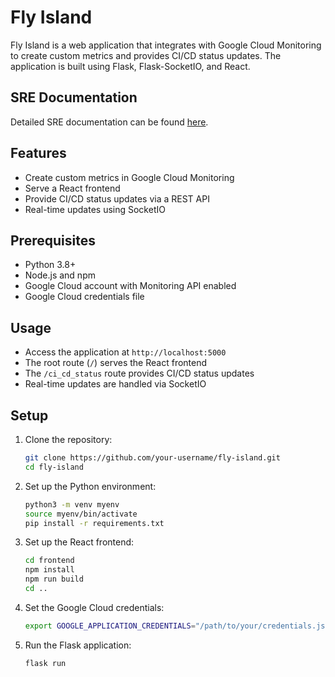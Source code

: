 # Fly Island

Fly Island is a web application that integrates with Google Cloud Monitoring to create custom metrics and provides CI/CD status updates. The application is built using Flask, Flask-SocketIO, and React.

## SRE Documentation

Detailed SRE documentation can be found [here](docs/SRE_Documentation.md).

## Features

- Create custom metrics in Google Cloud Monitoring
- Serve a React frontend
- Provide CI/CD status updates via a REST API
- Real-time updates using SocketIO

## Prerequisites

- Python 3.8+
- Node.js and npm
- Google Cloud account with Monitoring API enabled
- Google Cloud credentials file

## Usage

- Access the application at `http://localhost:5000`
- The root route (`/`) serves the React frontend
- The `/ci_cd_status` route provides CI/CD status updates
- Real-time updates are handled via SocketIO

## Setup

1. Clone the repository:

    ```sh
    git clone https://github.com/your-username/fly-island.git
    cd fly-island
    ```

2. Set up the Python environment:

    ```sh
    python3 -m venv myenv
    source myenv/bin/activate
    pip install -r requirements.txt
    ```

3. Set up the React frontend:

    ```sh
    cd frontend
    npm install
    npm run build
    cd ..
    ```

4. Set the Google Cloud credentials:

    ```sh
    export GOOGLE_APPLICATION_CREDENTIALS="/path/to/your/credentials.json"
    ```

5. Run the Flask application:

    ```sh
    flask run
